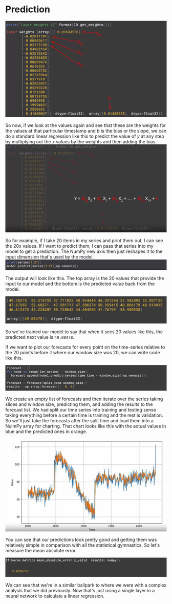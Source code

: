 # Prediction


![](images/pred-4e0641d5.png)



So now, if we look at the values again and see that these are the weights for the values at that particular timestamp and $b$ is the bias or the slope, we can do a standard linear regression like this to predict the value of $y$ at any step by multiplying out the $x$ values by the weights and then adding the bias.
![](images/pred-79434d34.png)

So for example, if I take 20 items in my series and print them out, I can see the 20x values. If I want to predict them, I can pass that series into my model to get a prediction. The NumPy new axis then just reshapes it to the input dimension that's used by the model.
![](images/pred-b5f82574.png)



The output will look like this. The top array is the 20 values that provide the input to our model and the bottom is the predicted value back from the model.

![](images/pred-1f7af76f.png)

So we've trained our model to say that when it sees 20 values like this, the predicted next value is `49.08478`.



If we want to plot our forecasts for every point on the time-series relative to the 20 points before it where our window size was 20, we can write code like this.

![](images/pred-e73f5617.png)

We create an empty list of forecasts and then iterate over the series taking slices and window size, predicting them, and adding the results to the forecast list. We had split our time series into training and testing sense taking everything before a certain time is training and the rest is validation. So we'll just take the forecasts after the split time and load them into a NuimPy array for charting. That chart looks like this with the actual values in blue and the predicted ones in orange.

![](images/pred-c991d03f.png)

You can see that our predictions look pretty good and getting them was relatively simple in comparison with all the statistical gymnastics. So let's measure the mean absolute error.

![](images/pred-0ae6ed10.png)

We can see that we're in a similar ballpark to where we were with a complex analysis that we did previously. Now that's just using a single layer in a neural network to calculate a linear regression.
